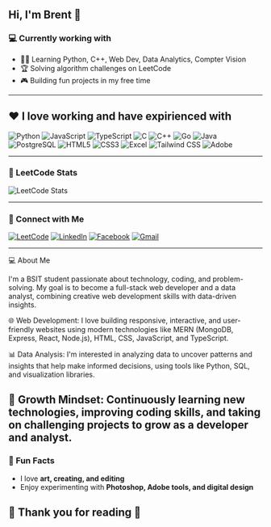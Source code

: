 
## Hi, I'm Brent 👋


### 💻 Currently working with
- 👨‍💻 Learning Python, C++, Web Dev, Data Analytics, Compter Vision
- 🏆 Solving algorithm challenges on LeetCode  
- 🎮 Building fun projects in my free time
  
---

## ❤️ I love working and have expirienced with

![Python](https://img.shields.io/badge/Python-3776AB?style=for-the-badge&logo=Python&logoColor=white)
![JavaScript](https://img.shields.io/badge/JavaScript-F7DF1E?style=for-the-badge&logo=JavaScript&logoColor=black)
![TypeScript](https://img.shields.io/badge/TypeScript-3178C6?style=for-the-badge&logo=TypeScript&logoColor=white)
![C](https://img.shields.io/badge/C-00599C?style=for-the-badge&logo=c&logoColor=white)
![C++](https://img.shields.io/badge/C++-00599C?style=for-the-badge&logo=C%2B%2B&logoColor=white)
![Go](https://img.shields.io/badge/Go-00ADD8?style=for-the-badge&logo=Go&logoColor=white)
![Java](https://img.shields.io/badge/Java-007396?style=for-the-badge&logo=Java&logoColor=white)
![PostgreSQL](https://img.shields.io/badge/PostgreSQL-336791?style=for-the-badge&logo=PostgreSQL&logoColor=white)
![HTML5](https://img.shields.io/badge/HTML5-E34F26?style=for-the-badge&logo=HTML5&logoColor=white)
![CSS3](https://img.shields.io/badge/CSS3-1572B6?style=for-the-badge&logo=CSS3&logoColor=white)
![Excel](https://img.shields.io/badge/Excel-217346?style=for-the-badge&logo=microsoft-excel&logoColor=white)
![Tailwind CSS](https://img.shields.io/badge/Tailwind_CSS-38B2AC?style=for-the-badge&logo=tailwind-css&logoColor=white)
![Adobe](https://img.shields.io/badge/Adobe-FF0000?style=for-the-badge&logo=adobe&logoColor=white)


---

### 📝 LeetCode Stats

![LeetCode Stats](https://leetcard.jacoblin.cool/brentskie?theme=dark&font=Fira%20Code)

---

### 🔗 Connect with Me

[![LeetCode](https://img.shields.io/badge/LeetCode-000000?style=for-the-badge&logo=LeetCode&logoColor=orange)](https://leetcode.com/u/brentskie/)
[![LinkedIn](https://img.shields.io/badge/LinkedIn-0A66C2?style=for-the-badge&logo=LinkedIn&logoColor=white)](https://www.linkedin.com/in/brent-luwi-casas-50b002380/)
[![Facebook](https://img.shields.io/badge/Facebook-1877F2?style=for-the-badge&logo=Facebook&logoColor=white)](https://www.facebook.com/lateus.rigour)
[![Gmail](https://img.shields.io/badge/Gmail-D14836?style=for-the-badge&logo=gmail&logoColor=white)](mailto:brentcasas0517@gmail.com)

---

💻 About Me

I'm a BSIT student passionate about technology, coding, and problem-solving. My goal is to become a full-stack web developer and a data analyst, combining creative web development skills with data-driven insights.

🌐 Web Development: I love building responsive, interactive, and user-friendly websites using modern technologies like MERN (MongoDB, Express, React, Node.js), HTML, CSS, JavaScript, and TypeScript.

📊 Data Analysis: I'm interested in analyzing data to uncover patterns and insights that help make informed decisions, using tools like Python, SQL, and visualization libraries.

🚀 Growth Mindset: Continuously learning new technologies, improving coding skills, and taking on challenging projects to grow as a developer and analyst.
---

### 🎨 Fun Facts
- I love **art, creating, and editing**  
- Enjoy experimenting with **Photoshop, Adobe tools, and digital design**

## 🙏 Thank you for reading 🙏
